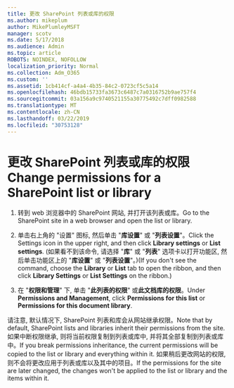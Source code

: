 ```yaml
---
title: 更改 SharePoint 列表或库的权限
ms.author: mikeplum
author: MikePlumleyMSFT
manager: scotv
ms.date: 5/17/2018
ms.audience: Admin
ms.topic: article
ROBOTS: NOINDEX, NOFOLLOW
localization_priority: Normal
ms.collection: Adm_O365
ms.custom: ''
ms.assetid: 1cb414cf-a4a4-4b35-84c2-0723cf5c5a14
ms.openlocfilehash: 46bdb15733fa3673c6487c7a0316752b9ae757f4
ms.sourcegitcommit: 03a156a9c9740521155a30775492c7dff0982588
ms.translationtype: MT
ms.contentlocale: zh-CN
ms.lasthandoff: 03/22/2019
ms.locfileid: "30753128"
---
```

# <a name="change-permissions-for-a-sharepoint-list-or-library"></a><span data-ttu-id="4c546-102">更改 SharePoint 列表或库的权限</span><span class="sxs-lookup"><span data-stu-id="4c546-102">Change permissions for a SharePoint list or library</span></span>

1. <span data-ttu-id="4c546-103">转到 web 浏览器中的 SharePoint 网站, 并打开该列表或库。</span><span class="sxs-lookup"><span data-stu-id="4c546-103">Go to the SharePoint site in a web browser and open the list or library.</span></span>
    
2. <span data-ttu-id="4c546-104">单击右上角的 "设置" 图标, 然后单击 "**库设置**" 或 "**列表设置**"。</span><span class="sxs-lookup"><span data-stu-id="4c546-104">Click the Settings icon in the upper right, and then click **Library settings** or **List settings**.</span></span> <span data-ttu-id="4c546-105">(如果看不到该命令, 请选择 "**库**" 或 "**列表**" 选项卡以打开功能区, 然后单击功能区上的 "**库设置**" 或 "**列表设置**"。)</span><span class="sxs-lookup"><span data-stu-id="4c546-105">(If you don't see the command, choose the **Library** or **List** tab to open the ribbon, and then click **Library Settings** or **List Settings** on the ribbon.)</span></span> 
    
3. <span data-ttu-id="4c546-106">在 "**权限和管理**" 下, 单击 "**此列表的权限**" 或**此文档库的权限**。</span><span class="sxs-lookup"><span data-stu-id="4c546-106">Under **Permissions and Management**, click **Permissions for this list** or **Permissions for this document library**.</span></span>
    
<span data-ttu-id="4c546-107">请注意, 默认情况下, SharePoint 列表和库会从网站继承权限。</span><span class="sxs-lookup"><span data-stu-id="4c546-107">Note that by default, SharePoint lists and libraries inherit their permissions from the site.</span></span> <span data-ttu-id="4c546-108">如果中断权限继承, 则将当前权限复制到列表或库中, 并将其全部复制到列表或库中。</span><span class="sxs-lookup"><span data-stu-id="4c546-108">If you break permissions inheritance, the current permissions will be copied to the list or library and everything within it.</span></span> <span data-ttu-id="4c546-109">如果稍后更改网站的权限, 则不会将更改应用于列表或库以及其中的项目。</span><span class="sxs-lookup"><span data-stu-id="4c546-109">If the permissions for the site are later changed, the changes won't be applied to the list or library and the items within it.</span></span>
  

